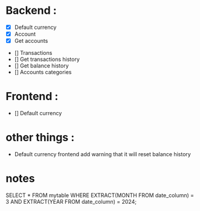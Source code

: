 # Backend :

- [x] Default currency
- [x] Account
- [x] Get accounts
- [] Transactions
- [] Get transactions history
- [] Get balance history
- [] Accounts categories


# Frontend :

- [] Default currency

# other things :

- Default currency frontend add warning that it will reset balance history

# notes

SELECT * FROM mytable WHERE EXTRACT(MONTH FROM date_column) = 3 AND EXTRACT(YEAR FROM date_column) = 2024;